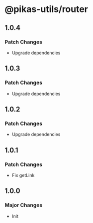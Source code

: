 # @pikas-utils/router

## 1.0.4

### Patch Changes

- Upgrade dependencies

## 1.0.3

### Patch Changes

- Upgrade dependencies

## 1.0.2

### Patch Changes

- Upgrade dependencies

## 1.0.1

### Patch Changes

- Fix getLink

## 1.0.0

### Major Changes

- Init
